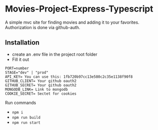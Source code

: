 # Movies-Project-Express-Typescript
A simple mvc site for finding movies and adding it to your favorites.  Authorization is done via github-auth.

## Installation
- create an .env file in the project root folder
- Fill it out
```
PORT=number
STAGE="dev" | "prod"
API_KEY= You can use this: 1fb720b97cc13e580c2c35e1138f90f8
GITHUB_CLIENT= Your github oauth2  
GITHUB_SECRET= Your github oauth2 
MONGODB_LINK= Link to mongodb
COOKIE_SECRET= Sectet for cookies
```
Run commands
- ```npm i```
- ```npm run build```
- ```npm run start```

